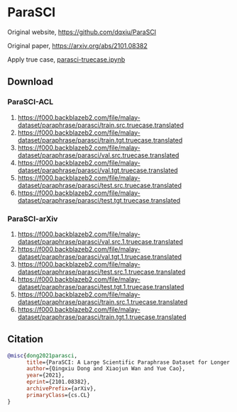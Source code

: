# ParaSCI

Original website, https://github.com/dqxiu/ParaSCI

Original paper, https://arxiv.org/abs/2101.08382

Apply true case, [parasci-truecase.ipynb](parasci-truecase.ipynb)

## Download

### ParaSCI-ACL

1. https://f000.backblazeb2.com/file/malay-dataset/paraphrase/parasci/train.src.truecase.translated
2. https://f000.backblazeb2.com/file/malay-dataset/paraphrase/parasci/train.tgt.truecase.translated
3. https://f000.backblazeb2.com/file/malay-dataset/paraphrase/parasci/val.src.truecase.translated
4. https://f000.backblazeb2.com/file/malay-dataset/paraphrase/parasci/val.tgt.truecase.translated
5. https://f000.backblazeb2.com/file/malay-dataset/paraphrase/parasci/test.src.truecase.translated
6. https://f000.backblazeb2.com/file/malay-dataset/paraphrase/parasci/test.tgt.truecase.translated

### ParaSCI-arXiv

1. https://f000.backblazeb2.com/file/malay-dataset/paraphrase/parasci/val.src.1.truecase.translated
2. https://f000.backblazeb2.com/file/malay-dataset/paraphrase/parasci/val.tgt.1.truecase.translated
3. https://f000.backblazeb2.com/file/malay-dataset/paraphrase/parasci/test.src.1.truecase.translated
4. https://f000.backblazeb2.com/file/malay-dataset/paraphrase/parasci/test.tgt.1.truecase.translated
5. https://f000.backblazeb2.com/file/malay-dataset/paraphrase/parasci/train.src.1.truecase.translated
6. https://f000.backblazeb2.com/file/malay-dataset/paraphrase/parasci/train.tgt.1.truecase.translated


## Citation

```bibtex
@misc{dong2021parasci,
      title={ParaSCI: A Large Scientific Paraphrase Dataset for Longer Paraphrase Generation}, 
      author={Qingxiu Dong and Xiaojun Wan and Yue Cao},
      year={2021},
      eprint={2101.08382},
      archivePrefix={arXiv},
      primaryClass={cs.CL}
}
```